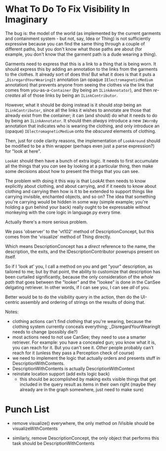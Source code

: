 # What To Do To Fix Visibility In Imaginary #

The bug is: the model of the world (as implemented by the current garments and
containment system - but not, say, Idea or Thing) is not sufficiently
expressive because you can find the same thing through a couple of different
paths, but you don't know what those paths are about (for example, you don't
know that the garment path is a dude wearing a thing).

Garments need to express that this is a link to a thing that is being worn.  It
should express this by adding an annotation to the links from the garments to
the clothes.  It already sort of does this!  But what it does is that it puts a
_`DisregardYourWearingIt` annotation (an opaque `IElectromagneticMedium`
annotation) that prevents anyone from seeing the clothes via the link that
comes from you-as-a-`Container` (by being an `ILinkAnnotator`), and then
*re-creates* all of those links by being an `ILinkContributor`.

However, what it should be doing instead is it should *stop* being an
`ILinkContributor`, since all the links it wishes to annotate are those that
already exist from the container; it can (and should) do what it needs to do by
being an `ILinkAnnotator`.  It should then *always* introduce a new `IWornBy`
annotation that indicates who is wearing the clothing, and only introduce an
(opaque) `IElectromagneticMedium` onto the *obscured* elements of clothing.

Then, just for code clarity reasons, the implementation of `LookAround` should
be modified to be a thin wrapper (perhaps even just a parse expression?) for
"look at here".

`LookAt` should then have a bunch of extra logic.  It needs to first accumulate
all the things that you *can* see by looking at a particular thing, then make
some decisions about how to present the things that you can see.

The problem with doing it this way is that LookAt then needs to know explicitly
about clothing, and about carrying, and if it needs to know about clothing and
carrying then how is it to be extended to support things like carrying
invisible, enchanted objects, and so on?  The idea that something you're
carrying would be hidden in some way (simple example; you're holding a gun
behind your back) really ought to be expressable without monkeying with the
core logic in language.py every time.

Actually there's a more serious problem.

We pass 'observer' to the 'vt102' method of DescriptionConcept, but this comes
from the 'visualize' method of Thing directly.

Which means DescriptionConcept has a *direct* reference to the name, the
description, the exits, and the IDescriptionContributor powerups present on
itself.

So if I 'look at' you, I call a method on you and get "your" description, as
tailored to me; but by that point, the ability to customize that description
has been curtailed significantly, because the only consideration of the *whole
path* that goes between the "looker" and the "lookee" is done in the CanSee
delgating retriever.  In other words, if I can see you, I can see _all_ of you.

Better would be to do the visibility query in the action, then do the
UI-centric assembly and ordering of strings on the results of doing that.

Notes:

- clothing actions can't find clothing that you're wearing, because the
  clothing system currently conceals everything; _DisregardYourWearingIt needs
  to change (possibly die?)
- most actions need to not use CanSee; they need to use a smarter retriever.
  For example: you have a concealed gun; you know what it is, you can reach for
  it. But you can't see it.  *Other* people probably can't reach for it (unless
  they pass a Perception check of course)
- we need to implement the logic that actually orders and presents stuff in
DescriptionWithContents.
- DescriptionWithContents is actually DescriptionWithContext
- reinstate location support (add exits logic back)
    - this should be accomplished by making exits visible things that get
      included in the query result as items in their own right (maybe they
      already are in the graph somewhere, just need to make sure)


# Punch List #

- remove visualize() everywhere, the only method on IVisible should be visualizeWithContents

- similarly, remove DescriptionConcept, the only object that performs this task
should be DescriptionWithContents
